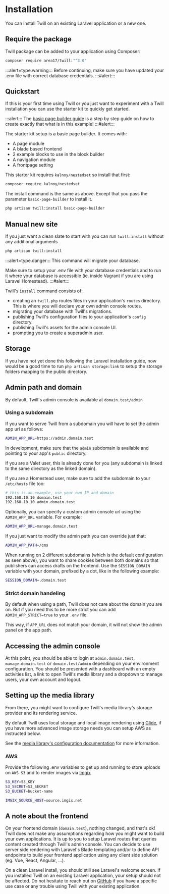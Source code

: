 # Installation

You can install Twill on an existing Laravel application or a new one.

## Require the package

Twill package can be added to your application using Composer:

```bash
composer require area17/twill:"^3.0"
```

:::alert=type.warning:::
Before continuing, make sure you have updated your .env file with correct database credentials.
:::#alert:::

## Quickstart

If this is your first time using Twill or you just want to experiment with a Twill installation you can use the starter
kit to quickly get started.

:::alert:::
The [basic page builder guide](../../2_guides/1_page-builder-with-blade/1_index.md) is a step by step guide on how to
create exactly that what is in this example!
:::#alert:::

The starter kit setup is a basic page builder. It comes with:

- A page module
- A blade based frontend
- 2 example blocks to use in the block builder
- A navigation module
- A frontpage setting

This starter kit requires `kalnoy/nestedset` so install that first:

```bash
composer require kalnoy/nestedset
```

The install command is the same as above. Except that you pass the parameter `basic-page-builder` to install it.

```bash
php artisan twill:install basic-page-builder
```

## Manual new site

If you just want a clean slate to start with you can run `twill:install` without any additional arguments

```bash
php artisan twill:install
```

:::alert=type.danger:::
This command will migrate your database.

Make sure to setup your .env file with your database credentials and to run it where your database is accessible (ie.
inside Vagrant if you are using Laravel Homestead).
:::#alert:::

Twill's `install` command consists of:

- creating an `twill.php` routes files in your application's `routes` directory. This is where you will declare your own
  admin console routes.
- migrating your database with Twill's migrations.
- publishing Twill's configuration files to your application's `config` directory.
- publishing Twill's assets for the admin console UI.
- prompting you to create a superadmin user.

## Storage

If you have not yet done this following the Laravel installation guide, now would be a good time to run
`php artisan storage:link` to setup the storage folders mapping to the public directory.

## Admin path and domain

By default, Twill's admin console is available at `domain.test/admin`

### Using a subdomain

If you want to serve Twill from a subdomain you will have to set the admin app url as follows:

```bash
ADMIN_APP_URL=https://admin.domain.test
```

In development, make sure that the `admin` subdomain is available and pointing to your app's `public` directory.

If you are a Valet user, this is already done for you (any subdomain is linked to the same directory as the linked
domain).

If you are a Homestead user, make sure to add the subdomain to your `/etc/hosts` file too:

```bash
# this is an example, use your own IP and domain
192.168.10.10 domain.test
192.168.10.10 admin.domain.test
```

Optionally, you can specify a custom admin console url using the `ADMIN_APP_URL` variable. For example:

```bash
ADMIN_APP_URL=manage.domain.test
```

If you just want to modify the admin path you can override just that:

```bash
ADMIN_APP_PATH=/cms
```

When running on 2 different subdomains (which is the default configuration as seen above), you want to share cookies
between both domains so that publishers can access drafts on the frontend. Use the `SESSION_DOMAIN` variable with your
domain, prefixed by a dot, like in the following example:

```bash
SESSION_DOMAIN=.domain.test
```

### Strict domain handeling

By default when using a path, Twill does not care about the domain you are on. But if you need this to be more strict
you can add `ADMIN_APP_STRICT=true` to your `.env` file.

This way, if `APP_URL` does not match your domain, it will not show the admin panel on the app path.

## Accessing the admin console

At this point, you should be able to login at `admin.domain.test`, `manage.domain.test` or `domain.test/admin` depending
on your environment configuration. You should be presented with a dashboard with an empty activities list, a link to
open Twill's media library and a dropdown to manage users, your own account and logout.

## Setting up the media library

From there, you might want to configure Twill's media library's storage provider and its rendering service.

By default Twill uses local storage and local image rendering using [Glide](https://glide.thephpleague.com/), if you
have more advanced image storage needs you can setup AWS as instructed below.

See the [media library's configuration documentation](../6_media-library) for more information.

### AWS

Provide the following .env variables to get up and running to store uploads on `AWS S3` and to render
images via [Imgix](https://imgix.com)

```bash
S3_KEY=S3_KEY
S3_SECRET=S3_SECRET
S3_BUCKET=bucket-name

IMGIX_SOURCE_HOST=source.imgix.net
```

## A note about the frontend

On your frontend domain (`domain.test`), nothing changed, and that's ok! Twill does not make any assumptions regarding
how you might want to build your own applications. It is up to you to setup Laravel routes that queries content created
through Twill's admin console. You can decide to use server side rendering with Laravel's Blade templating and/or to
define API endpoints to build your frontend application using any client side solution (eg. Vue, React, Angular, ...).

On a clean Laravel install, you should still see Laravel's welcome screen. If you installed Twill on an existing Laravel
application, your setup should not be affected. Do not hesitate to reach out
on [GitHub](https://github.com/area17/twill/issues) if you have a specific use case or any trouble using Twill with your
existing application.
